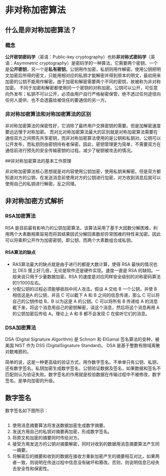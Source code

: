 # 非对称加密算法

## 什么是非对称加密算法？

### 概念

**公开密钥密码学**（英语：Public-key cryptography）也称**非对称式密码学**（英语：Asymmetric cryptography）是密码学的一种算法，它需要两个密钥，一个是**公开密钥**，另一个是**私有密钥**。公钥用作加密，私钥则用作解密。使用公钥把明文加密后所得的密文，只能用相对应的私钥才能解密并得到原本的明文，最初用来加密的公钥不能用作解密。由于加密和解密需要两个不同的密钥，故被称为非对称加密。
    不同于加密和解密都使用同一个密钥的对称加密。公钥可以公开，可任意向外发布；私钥不可以公开，必须由用户自行严格秘密保管，绝不透过任何途径向任何人提供，也不会透露给被信任的要通信的另一方。

### 非对称加密算法和对称加密算法的区别

非对称加密算法的保密性好，它消除了最终用户交换密钥的需要。但是加解密速度要远远慢于对称加密。
而对比对称加密算法最大的区别就是对称加密算法需要在通信双方之间预先共享密钥，而非对称加密算法使用的是公钥和私钥对。公钥可以公开发布，而私钥则由密钥持有者保密。因此，密钥管理更为简单，不需要双方在通信前进行预先的安全传输密钥的过程。减少了秘钥被攻击的情况。

##非对称加密算法的基本工作原理

非对称加密算法核心思想就是对内容使用公钥加密，使用私钥来解密。但是双方都知道对方的公钥，在发送消息前使用对方的公钥进行加密，对方收到消息后就可以使用自己的私钥进行解密。反之同理。

## 非对称加密方式解析

### RSA加密算法

RSA 是目前最有影响力的公钥加密算法，该算法采用了基于大因数分解困难，利用两个大素数相乘容易而将其结果因式分解回素数却异常困难的特性来加密。因此可以将乘积公开作为加密密钥，即公钥，而两个大素数组合成私钥。

#### RSA算法的缺点

- RAS算法最大的缺点就是由于进行的都是大数计算，使得 RSA 最快的情况也比 DES 慢上好几倍，无论是软件还是硬件实现。速度一直是 RSA 的缺陷。一般来说只用于少量数据加密。RSA 的速度是对应同样安全级别的对称密码算法的1/1000左右。
- 分配公钥的过程必须能够抵挡中间人攻击。假设 A 交给 B 一个公钥，并使 B 相信这是A 的公钥，并且 C 可以截下 A 和 B 之间的信息传递，那么 C 可以将自己的公钥传给 B，B 以为这是 A 的公钥。C 可以将所有 B 传递给 A 的消息截下来，将这个消息用自己的密钥解密，读这个消息，然后将这个消息再用 A 的公钥加密后传给 A。理论上 A 和 B 都不会发现 C 在偷听它们的消息。

### DSA加密算法

DSA (Digital Signature Algorithm) 是 Schnorr 和 ElGamal 签名算法的变种，被美国 NIST 作为 DSS (DigitalSignature Standard)。
DSA 是基于整数有限域离散对数难题的。

简单的说，这是一种更高级的验证方式，用作数字签名。不单单只有公钥、私钥，还有数字签名。私钥加密生成数字签名，公钥验证数据及签名，如果数据和签名不匹配则认为验证失败。数字签名的作用就是校验数据在传输过程中不被修改，数字签名，是单向加密的升级。

## 数字签名

数字签名如下图所示：

![]()

1. 使用消息摘要算法将发送数据加密生成数字摘要。
2. 发送方用自己的私钥对摘要再加密，形成数字签名。 
3. 将原文和加密的摘要同时传给对方。 
4. 接受方用发送方的公钥对摘要解密，同时对收到的数据用消息摘要算法产生同一摘要。
5. 将解密后的摘要和收到的数据在接收方重新加密产生的摘要相互对比，如果两者一致，则说明在传送过程中信息没有破坏和篡改。否则，则说明信息已经失去安全性和保密性。





